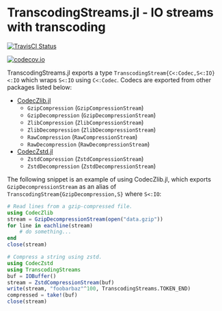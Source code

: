 TranscodingStreams.jl - IO streams with transcoding
===================================================

<!--[![Docs Latest][docs-latest-img]][docs-latest-url]-->
[![TravisCI Status][travisci-img]][travisci-url]
<!--[![Appveyor Status][appveyor-img]][appveyor-url]-->
[![codecov.io][codecov-img]][codecov-url]

TranscodingStreams.jl exports a type `TranscodingStream{C<:Codec,S<:IO}<:IO`
which wraps `S<:IO` using `C<:Codec`. Codecs are exported from other packages
listed below:

- [CodecZlib.jl](https://github.com/bicycle1885/CodecZlib.jl)
    - `GzipCompression` (`GzipCompressionStream`)
    - `GzipDecompression` (`GzipDecompressionStream`)
    - `ZlibCompression` (`ZlibCompressionStream`)
    - `ZlibDecompression` (`ZlibDecompressionStream`)
    - `RawCompression` (`RawCompressionStream`)
    - `RawDecompression` (`RawDecompressionStream`)
- [CodecZstd.jl](https://github.com/bicycle1885/CodecZstd.jl)
    - `ZstdCompression` (`ZstdCompressionStream`)
    - `ZstdDecompression` (`ZstdDecompressionStream`)

The following snippet is an example of using CodecZlib.jl, which exports
`GzipDecompressionStream` as an alias of
`TranscodingStream{GzipDecompression,S}` where `S<:IO`:

```julia
# Read lines from a gzip-compressed file.
using CodecZlib
stream = GzipDecompressionStream(open("data.gzip"))
for line in eachline(stream)
    # do something...
end
close(stream)

# Compress a string using zstd.
using CodecZstd
using TranscodingStreams
buf = IOBuffer()
stream = ZstdCompressionStream(buf)
write(stream, "foobarbaz"^100, TranscodingStreams.TOKEN_END)
compressed = take!(buf)
close(stream)
```

[travisci-img]: https://travis-ci.org/bicycle1885/TranscodingStreams.jl.svg?branch=master
[travisci-url]: https://travis-ci.org/bicycle1885/TranscodingStreams.jl
[codecov-img]: http://codecov.io/github/bicycle1885/TranscodingStreams.jl/coverage.svg?branch=master
[codecov-url]: http://codecov.io/github/bicycle1885/TranscodingStreams.jl?branch=master
